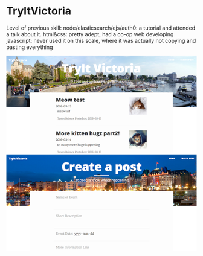 # TryItVictoria

Level of previous skill:
    node/elasticsearch/ejs/auth0: a tutorial and attended a talk about it.
    html&css: pretty adept, had a co-op web developing
    javascript: never used it on this scale, where it was actually not copying and pasting everything
    
![nice photo1](https://github.com/soxies1/TryItVictoria/blob/master/img1.png)
![nice photo2](https://github.com/soxies1/TryItVictoria/blob/master/img2.png)
